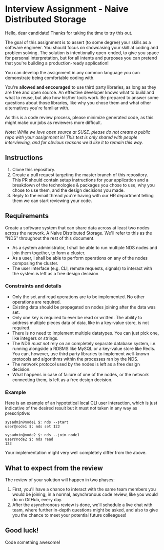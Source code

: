 # Interview Assignment - Naive Distributed Storage

Hello, dear candidate! Thanks for taking the time to try this out.

The goal of this assignment is to assert (to some degree) your skills as a software engineer. You should focus on showcasing your skill at coding and problem solving. The solution is intentionally open-ended, to give you space for personal interpretation, but for all intents and purposes you can pretend that you're building a production-ready application!

You can develop the assignment in any common language you can demonstrate being comfortable coding with.

You're **allowed and encouraged** to use third party libraries, as long as they are free and open source. An effective developer knows what to build and what to reuse, but also how his/her tools work. Be prepared to answer some questions about those libraries, like why you chose them and what other alternatives you're familiar with.

As this is a code review process, please minimize generated code, as this might make our jobs as reviewers more difficult.

_Note: While we love open source at SUSE, please do not create a public repo with your assignment in! This test is only shared with people interviewing, and for obvious reasons we'd like it to remain this way._

## Instructions 

1. Clone this repository.
2. Create a pull request targeting the master branch of this repository.  
   This PR should contain setup instructions for your application and a breakdown of the technologies & packages you chose to use, why you chose to use them, and the design decisions you made.
3. Reply to the email thread you're having with our HR department telling them we can start reviewing your code.

## Requirements

Create a software system that can share data across at least two nodes across the network. A Naive Distributed Storage.
We'll refer to this as the "NDS" throughout the rest of this document.

- As a system administrator, I shall be able to run multiple NDS nodes and join them together, to form a cluster. 
- As a user, I shall be able to perform operations on any of the nodes composing the cluster.
- The user interface (e.g. CLI, remote requests, signals) to interact with the system is left as a free design decision.

### Constraints and details

- Only the set and read operations are to be implemented. No other operations are required.
- Existing data should be propagated on nodes joining after the data was set.
- Only one key is required to ever be read or written. The ability to address multiple pieces data of data, like in a key-value store, is not required.
- There is no need to implement multiple datatypes. You can just pick one, like integers or strings.
- The NDS _must not_ rely on an completely separate database system, i.e. running alongside a RDBMS like MySQL or a key-value store like Redis. You can, however, use third party libraries to implement well-known protocols and algorithms within the processes ran by the NDS.
- The network protocol used by the nodes is left as a free design decision.
- What happens in case of failure of one of the nodes, or the network connecting them, is left as a free design decision.

### Example

Here is an example of an hypotetical local CLI user interaction, which is just indicative of the desired result but it must not taken in any way as prescriptive:
```shell
sysadmin@node1 $: nds --start
user@node1 $: nds set 123

sysadmin@node2 $: nds --join node1
user@node2 $: nds read
123
```
Your implementation might very well completely differ from the above.

## What to expect from the review

The review of your solution will happen in two phases:
1. First, you'll have a chance to interact with the same team members you would be joining, in a normal, asynchronous code review, like you would do on GitHub, every day.
2. After the asynchronous review is done, we'll schedule a live chat with team, where further in-depth questions might be asked, and also to give you the chance to meet your potential future colleagues!

## Good luck!

Code something awesome!
